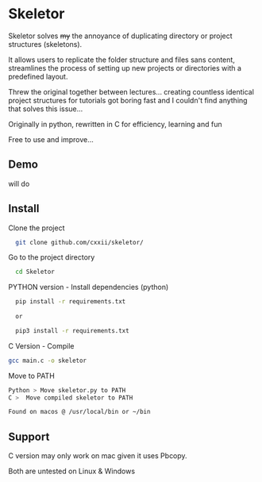 
# Skeletor

Skeletor solves ~~my~~ the annoyance of duplicating directory or project structures (skeletons).

It allows users to replicate the folder structure and files sans content, streamlines the process of setting up new projects or directories with a predefined layout.


Threw the original together between lectures... creating countless identical project structures for tutorials got boring fast and I couldn't find anything that solves this issue...

Originally in python, rewritten in C for efficiency, learning and fun 

Free to use and improve...

## Demo

will do 


## Install

Clone the project

```bash
  git clone github.com/cxxii/skeletor/
```

Go to the project directory

```bash
  cd Skeletor
```

PYTHON version - Install dependencies (python)

```bash
  pip install -r requirements.txt
  
  or

  pip3 install -r requirements.txt

```

C Version - Compile

```bash
gcc main.c -o skeletor
````


Move to PATH

```bash
Python > Move skeletor.py to PATH
C >  Move compiled skeletor to PATH

Found on macos @ /usr/local/bin or ~/bin
```

## Support

C version may only work on mac given it uses Pbcopy.

Both are untested on Linux & Windows

